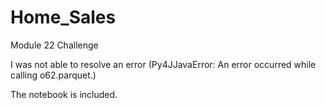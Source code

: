 # Home_Sales
Module 22 Challenge

I was not able to resolve an error (Py4JJavaError: An error occurred while calling o62.parquet.)

The notebook is included.
